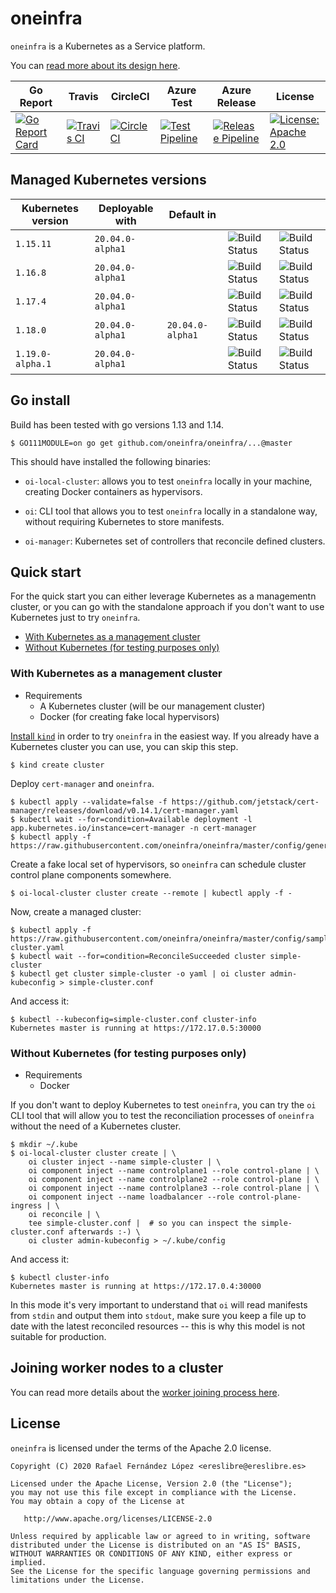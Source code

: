 # oneinfra

`oneinfra` is a Kubernetes as a Service platform.

You can [read more about its design here](docs/DESIGN.md).

| Go Report                                                                                                                                      | Travis                                                                                                             | CircleCI                                                                                                             | Azure Test                                                                                                                                                                                    | Azure Release                                                                                                                                                                                       | License                                                                                                                              |
|------------------------------------------------------------------------------------------------------------------------------------------------|--------------------------------------------------------------------------------------------------------------------|----------------------------------------------------------------------------------------------------------------------|-----------------------------------------------------------------------------------------------------------------------------------------------------------------------------------------------|-----------------------------------------------------------------------------------------------------------------------------------------------------------------------------------------------------|--------------------------------------------------------------------------------------------------------------------------------------|
| [![Go Report Card](https://goreportcard.com/badge/github.com/oneinfra/oneinfra)](https://goreportcard.com/report/github.com/oneinfra/oneinfra) | [![Travis CI](https://travis-ci.org/oneinfra/oneinfra.svg?branch=master)](https://travis-ci.org/oneinfra/oneinfra) | [![CircleCI](https://circleci.com/gh/oneinfra/oneinfra.svg?style=shield)](https://circleci.com/gh/oneinfra/oneinfra) | [![Test Pipeline](https://dev.azure.com/oneinfra/oneinfra/_apis/build/status/test?branchName=master)](https://dev.azure.com/oneinfra/oneinfra/_build/latest?definitionId=3&branchName=master) | [![Release Pipeline](https://dev.azure.com/oneinfra/oneinfra/_apis/build/status/release?branchName=master)](https://dev.azure.com/oneinfra/oneinfra/_build/latest?definitionId=4&branchName=master) | [![License: Apache 2.0](https://img.shields.io/badge/License-Apache2.0-brightgreen.svg)](https://opensource.org/licenses/Apache-2.0)|


## Managed Kubernetes versions

| Kubernetes version | Deployable with  | Default in       |                                                                                                                                                                            |                                                                                                                                                                             |
|--------------------|------------------|------------------|----------------------------------------------------------------------------------------------------------------------------------------------------------------------------|-----------------------------------------------------------------------------------------------------------------------------------------------------------------------------|
| `1.15.11`          | `20.04.0-alpha1` |                  | ![Build Status](https://dev.azure.com/oneinfra/oneinfra/_apis/build/status/test?branchName=master&jobName=e2e%20tests%20(1.15.11)%20with%20local%20CRI%20endpoints)        | ![Build Status](https://dev.azure.com/oneinfra/oneinfra/_apis/build/status/test?branchName=master&jobName=e2e%20tests%20(1.15.11)%20with%20remote%20CRI%20endpoints)        |
| `1.16.8`           | `20.04.0-alpha1` |                  | ![Build Status](https://dev.azure.com/oneinfra/oneinfra/_apis/build/status/test?branchName=master&jobName=e2e%20tests%20(1.16.8)%20with%20local%20CRI%20endpoints)         | ![Build Status](https://dev.azure.com/oneinfra/oneinfra/_apis/build/status/test?branchName=master&jobName=e2e%20tests%20(1.16.8)%20with%20remote%20CRI%20endpoints)         |
| `1.17.4`           | `20.04.0-alpha1` |                  | ![Build Status](https://dev.azure.com/oneinfra/oneinfra/_apis/build/status/test?branchName=master&jobName=e2e%20tests%20(1.17.4)%20with%20local%20CRI%20endpoints)         | ![Build Status](https://dev.azure.com/oneinfra/oneinfra/_apis/build/status/test?branchName=master&jobName=e2e%20tests%20(1.17.4)%20with%20remote%20CRI%20endpoints)         |
| `1.18.0`           | `20.04.0-alpha1` | `20.04.0-alpha1` | ![Build Status](https://dev.azure.com/oneinfra/oneinfra/_apis/build/status/test?branchName=master&jobName=e2e%20tests%20(1.18.0)%20with%20local%20CRI%20endpoints)         | ![Build Status](https://dev.azure.com/oneinfra/oneinfra/_apis/build/status/test?branchName=master&jobName=e2e%20tests%20(1.18.0)%20with%20remote%20CRI%20endpoints)         |
| `1.19.0-alpha.1`   | `20.04.0-alpha1` |                  | ![Build Status](https://dev.azure.com/oneinfra/oneinfra/_apis/build/status/test?branchName=master&jobName=e2e%20tests%20(1.19.0-alpha.1)%20with%20local%20CRI%20endpoints) | ![Build Status](https://dev.azure.com/oneinfra/oneinfra/_apis/build/status/test?branchName=master&jobName=e2e%20tests%20(1.19.0-alpha.1)%20with%20remote%20CRI%20endpoints) |


## Go install

Build has been tested with go versions 1.13 and 1.14.

```
$ GO111MODULE=on go get github.com/oneinfra/oneinfra/...@master
```

This should have installed the following binaries:

* `oi-local-cluster`: allows you to test `oneinfra` locally in your
  machine, creating Docker containers as hypervisors.

* `oi`: CLI tool that allows you to test `oneinfra` locally in a
  standalone way, without requiring Kubernetes to store manifests.

* `oi-manager`: Kubernetes set of controllers that reconcile defined
  clusters.


## Quick start

For the quick start you can either leverage Kubernetes as a
managementn cluster, or you can go with the standalone approach if you
don't want to use Kubernetes just to try `oneinfra`.

* [With Kubernetes as a management
  cluster](#with-kubernetes-as-a-management-cluster)
* [Without Kubernetes (for testing purposes
  only)](#without-kubernetes-for-testing-purposes-only)


### With Kubernetes as a management cluster

* Requirements
  * A Kubernetes cluster (will be our management cluster)
  * Docker (for creating fake local hypervisors)

[Install
`kind`](https://github.com/kubernetes-sigs/kind#installation-and-usage)
in order to try `oneinfra` in the easiest way. If you already have a
Kubernetes cluster you can use, you can skip this step.

```
$ kind create cluster
```

Deploy `cert-manager` and `oneinfra`.

```
$ kubectl apply --validate=false -f https://github.com/jetstack/cert-manager/releases/download/v0.14.1/cert-manager.yaml
$ kubectl wait --for=condition=Available deployment -l app.kubernetes.io/instance=cert-manager -n cert-manager
$ kubectl apply -f https://raw.githubusercontent.com/oneinfra/oneinfra/master/config/generated/all.yaml
```

Create a fake local set of hypervisors, so `oneinfra` can schedule
cluster control plane components somewhere.

```
$ oi-local-cluster cluster create --remote | kubectl apply -f -
```

Now, create a managed cluster:

```
$ kubectl apply -f https://raw.githubusercontent.com/oneinfra/oneinfra/master/config/samples/simple-cluster.yaml
$ kubectl wait --for=condition=ReconcileSucceeded cluster simple-cluster
$ kubectl get cluster simple-cluster -o yaml | oi cluster admin-kubeconfig > simple-cluster.conf
```

And access it:

```
$ kubectl --kubeconfig=simple-cluster.conf cluster-info
Kubernetes master is running at https://172.17.0.5:30000
```


### Without Kubernetes (for testing purposes only)

* Requirements
  * Docker

If you don't want to deploy Kubernetes to test `oneinfra`, you can try
the `oi` CLI tool that will allow you to test the reconciliation
processes of `oneinfra` without the need of a Kubernetes cluster.

```
$ mkdir ~/.kube
$ oi-local-cluster cluster create | \
    oi cluster inject --name simple-cluster | \
    oi component inject --name controlplane1 --role control-plane | \
    oi component inject --name controlplane2 --role control-plane | \
    oi component inject --name controlplane3 --role control-plane | \
    oi component inject --name loadbalancer --role control-plane-ingress | \
    oi reconcile | \
    tee simple-cluster.conf |  # so you can inspect the simple-cluster.conf afterwards :-) \
    oi cluster admin-kubeconfig > ~/.kube/config
```

And access it:

```
$ kubectl cluster-info
Kubernetes master is running at https://172.17.0.4:30000
```

In this mode it's very important to understand that `oi` will read
manifests from `stdin` and output them into `stdout`, make sure you
keep a file up to date with the latest reconciled resources -- this is
why this model is not suitable for production.


## Joining worker nodes to a cluster

You can read more details about the [worker joining process
here](https://github.com/oneinfra/oneinfra/blob/master/docs/joining-worker-nodes.md).


## License

`oneinfra` is licensed under the terms of the Apache 2.0 license.

```
Copyright (C) 2020 Rafael Fernández López <ereslibre@ereslibre.es>

Licensed under the Apache License, Version 2.0 (the "License");
you may not use this file except in compliance with the License.
You may obtain a copy of the License at

   http://www.apache.org/licenses/LICENSE-2.0

Unless required by applicable law or agreed to in writing, software
distributed under the License is distributed on an "AS IS" BASIS,
WITHOUT WARRANTIES OR CONDITIONS OF ANY KIND, either express or implied.
See the License for the specific language governing permissions and
limitations under the License.
```
